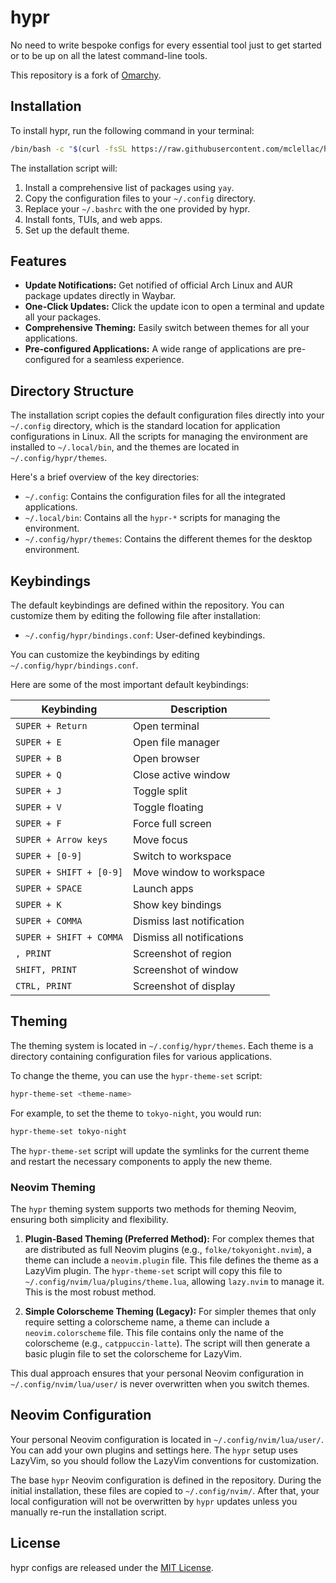 # hypr

No need to write bespoke configs for every essential tool just to get started or to be up on all the latest command-line tools.

This repository is a fork of [Omarchy](https://github.com/omarchy/omarchy).

## Installation

To install hypr, run the following command in your terminal:

```bash
/bin/bash -c "$(curl -fsSL https://raw.githubusercontent.com/mclellac/hypr/main/install.sh)"
```

The installation script will:

1. Install a comprehensive list of packages using `yay`.
2. Copy the configuration files to your `~/.config` directory.
3. Replace your `~/.bashrc` with the one provided by hypr.
4. Install fonts, TUIs, and web apps.
5. Set up the default theme.

## Features

- **Update Notifications:** Get notified of official Arch Linux and AUR package updates directly in Waybar.
- **One-Click Updates:** Click the update icon to open a terminal and update all your packages.
- **Comprehensive Theming:** Easily switch between themes for all your applications.
- **Pre-configured Applications:** A wide range of applications are pre-configured for a seamless experience.

## Directory Structure

The installation script copies the default configuration files directly into your `~/.config` directory, which is the standard location for application configurations in Linux. All the scripts for managing the environment are installed to `~/.local/bin`, and the themes are located in `~/.config/hypr/themes`.

Here's a brief overview of the key directories:

- `~/.config`: Contains the configuration files for all the integrated applications.
- `~/.local/bin`: Contains all the `hypr-*` scripts for managing the environment.
- `~/.config/hypr/themes`: Contains the different themes for the desktop environment.

## Keybindings

The default keybindings are defined within the repository. You can customize them by editing the following file after installation:

- `~/.config/hypr/bindings.conf`: User-defined keybindings.

You can customize the keybindings by editing `~/.config/hypr/bindings.conf`.

Here are some of the most important default keybindings:

| Keybinding              | Description               |
| ----------------------- | ------------------------- |
| `SUPER + Return`        | Open terminal             |
| `SUPER + E`             | Open file manager         |
| `SUPER + B`             | Open browser              |
| `SUPER + Q`             | Close active window       |
| `SUPER + J`             | Toggle split              |
| `SUPER + V`             | Toggle floating           |
| `SUPER + F`             | Force full screen         |
| `SUPER + Arrow keys`    | Move focus                |
| `SUPER + [0-9]`         | Switch to workspace       |
| `SUPER + SHIFT + [0-9]` | Move window to workspace  |
| `SUPER + SPACE`         | Launch apps               |
| `SUPER + K`             | Show key bindings         |
| `SUPER + COMMA`         | Dismiss last notification |
| `SUPER + SHIFT + COMMA` | Dismiss all notifications |
| `, PRINT`               | Screenshot of region      |
| `SHIFT, PRINT`          | Screenshot of window      |
| `CTRL, PRINT`           | Screenshot of display     |

## Theming

The theming system is located in `~/.config/hypr/themes`. Each theme is a directory containing configuration files for various applications.

To change the theme, you can use the `hypr-theme-set` script:

```bash
hypr-theme-set <theme-name>
```

For example, to set the theme to `tokyo-night`, you would run:

```bash
hypr-theme-set tokyo-night
```

The `hypr-theme-set` script will update the symlinks for the current theme and restart the necessary components to apply the new theme.

### Neovim Theming

The `hypr` theming system supports two methods for theming Neovim, ensuring both simplicity and flexibility.

1. **Plugin-Based Theming (Preferred Method):**
    For complex themes that are distributed as full Neovim plugins (e.g., `folke/tokyonight.nvim`), a theme can include a `neovim.plugin` file. This file defines the theme as a LazyVim plugin. The `hypr-theme-set` script will copy this file to `~/.config/nvim/lua/plugins/theme.lua`, allowing `lazy.nvim` to manage it. This is the most robust method.

2. **Simple Colorscheme Theming (Legacy):**
    For simpler themes that only require setting a colorscheme name, a theme can include a `neovim.colorscheme` file. This file contains only the name of the colorscheme (e.g., `catppuccin-latte`). The script will then generate a basic plugin file to set the colorscheme for LazyVim.

This dual approach ensures that your personal Neovim configuration in `~/.config/nvim/lua/user/` is never overwritten when you switch themes.

## Neovim Configuration

Your personal Neovim configuration is located in `~/.config/nvim/lua/user/`. You can add your own plugins and settings here. The `hypr` setup uses LazyVim, so you should follow the LazyVim conventions for customization.

The base `hypr` Neovim configuration is defined in the repository. During the initial installation, these files are copied to `~/.config/nvim/`. After that, your local configuration will not be overwritten by `hypr` updates unless you manually re-run the installation script.

## License

hypr configs are released under the [MIT License](https://opensource.org/licenses/MIT).
